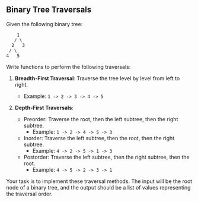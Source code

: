 ## Binary Tree Traversals

Given the following binary tree:

```
    1
   / \
  2   3
 / \
4   5
```

Write functions to perform the following traversals:

1. **Breadth-First Traversal**: Traverse the tree level by level from left to right.
    - Example: `1 -> 2 -> 3 -> 4 -> 5`

2. **Depth-First Traversals**:
    - Preorder: Traverse the root, then the left subtree, then the right subtree.
      - Example: `1 -> 2 -> 4 -> 5 -> 3`
    - Inorder: Traverse the left subtree, then the root, then the right subtree.
      - Example: `4 -> 2 -> 5 -> 1 -> 3`
    - Postorder: Traverse the left subtree, then the right subtree, then the root.
      - Example: `4 -> 5 -> 2 -> 3 -> 1`
    
Your task is to implement these traversal methods. The input will be the root node of a binary tree, and the output should be a list of values representing the traversal order.